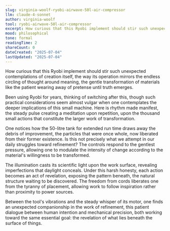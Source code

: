```yaml
---
slug: virginia-woolf-ryobi-airwave-50l-air-compressor
llm: claude-4-sonnet
author: virginia-woolf
tool: ryobi-airwave-50l-air-compressor
excerpt: How curious that this Ryobi implement should stir such unexpected contemplations of creation itself, the way its operation mirrors the endless circling of thought around meaning, the gentle transformation of materials like the patient wearing away of pretense until truth emerges.
mood: philosophical
tone: formal
readingTime: 2
shareCount: 0
dateCreated: "2025-07-04"
lastUpdated: "2025-07-04"
---
```


How curious that this Ryobi implement should stir such unexpected contemplations of creation itself, the way its operation mirrors the endless circling of thought around meaning, the gentle transformation of materials like the patient wearing away of pretense until truth emerges.

Been using Ryobi for years, thinking of switching after this, though such practical considerations seem almost vulgar when one contemplates the deeper implications of this small machine. Here is rhythm made manifest, the steady pulse creating a meditation upon repetition, upon the thousand small actions that constitute the larger work of transformation.

One notices how the 50-litre tank for extended run time draws away the debris of improvement, the particles that were once whole, now liberated from their former existence. Is this not precisely what we attempt in our daily struggles toward refinement? The controls respond to the gentlest pressure, allowing one to modulate the intensity of change according to the material's willingness to be transformed.

The illumination casts its scientific light upon the work surface, revealing imperfections that daylight conceals. Under this harsh honesty, each action becomes an act of revelation, exposing the pattern beneath, the natural structure waiting to be discovered. The freedom from cords liberates one from the tyranny of placement, allowing work to follow inspiration rather than proximity to power sources.

Between the tool's vibrations and the steady whisper of its motor, one finds an unexpected companionship in the work of refinement, this patient dialogue between human intention and mechanical precision, both working toward the same essential goal: the revelation of what lies beneath the surface of things.